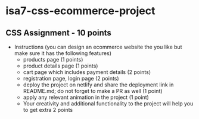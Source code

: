 # isa7-css-ecommerce-project
## CSS Assignment - 10 points
- Instructions (you can design an ecommerce website the you like but make sure it has the following features)
   - products page (1 points) 
   - product details page (1 points)
   - cart page which includes payment details (2 points)
   - registration page, login page (2 points)
   - deploy the project on netlify and share the deployment link in README.md; do not forget to make a PR as well (1 point)
   - apply any relevant animation in the project (1 point)
   - Your creativity and additional functionality to the project will help you to get extra 2 points
  
